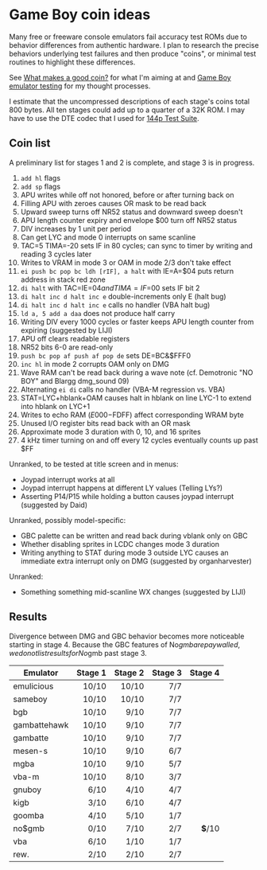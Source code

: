 Game Boy coin ideas
===================

Many free or freeware console emulators fail accuracy test ROMs due
to behavior differences from authentic hardware.  I plan to research
the precise behaviors underlying test failures and then produce
"coins", or minimal test routines to highlight these differences.

See [What makes a good coin?] for what I'm aiming at and
[Game Boy emulator testing] for my thought processes.

I estimate that the uncompressed descriptions of each stage's
coins total 800 bytes.  All ten stages could add up to a quarter
of a 32K ROM.  I may have to use the DTE codec that I used for
[144p Test Suite].

[What makes a good coin?]: ./good_coin.md
[Game Boy emulator testing]: ./gb_emu_testing.md
[144p Test Suite]: https://github.com/pinobatch/240p-test-mini/gameboy

Coin list
---------
A preliminary list for stages 1 and 2 is complete, and stage 3 is
in progress.

1. `add hl` flags
2. `add sp` flags
3. APU writes while off not honored, before or after turning back on
4. Filling APU with zeroes causes OR mask to be read back
5. Upward sweep turns off NR52 status and downward sweep doesn't
6. APU length counter expiry and envelope $00 turn off NR52 status
7. DIV increases by 1 unit per period
8. Can get LYC and mode 0 interrupts on same scanline
9. TAC=5 TIMA=-20 sets IF in 80 cycles; can sync to timer by writing
   and reading 3 cycles later
10. Writes to VRAM in mode 3 or OAM in mode 2/3 don't take effect
11. `ei push bc pop bc ldh [rIF], a halt` with IE=A=$04 puts
    return address in stack red zone
12. `di halt` with TAC=IE=$04 and TIMA=IF=$00 sets IF bit 2
13. `di halt inc d halt inc e` double-increments only E (halt bug)
14. `di halt inc d halt inc e` calls no handler (VBA halt bug)
15. `ld a, 5 add a daa` does not produce half carry
16. Writing DIV every 1000 cycles or faster keeps APU length counter
    from expiring (suggested by LIJI)
17. APU off clears readable registers
18. NR52 bits 6-0 are read-only
19. `push bc pop af push af pop de` sets DE=BC&$FFF0
20. `inc hl` in mode 2 corrupts OAM only on DMG
21. Wave RAM can't be read back during a wave note (cf. Demotronic
    "NO BOY" and Blargg dmg_sound 09)
22. Alternating `ei di` calls no handler (VBA-M regression vs. VBA)
23. STAT=LYC+hblank+OAM causes halt in hblank on line LYC-1 to extend
    into hblank on LYC+1
24. Writes to echo RAM ($E000-$FDFF) affect corresponding WRAM byte
25. Unused I/O register bits read back with an OR mask
26. Approximate mode 3 duration with 0, 10, and 16 sprites
27. 4 kHz timer turning on and off every 12 cycles eventually counts
    up past $FF

Unranked, to be tested at title screen and in menus:

- Joypad interrupt works at all
- Joypad interrupt happens at different LY values (Telling LYs?)
- Asserting P14/P15 while holding a button causes joypad interrupt
  (suggested by Daid)

Unranked, possibly model-specific:

- GBC palette can be written and read back during vblank only on GBC
- Whether disabling sprites in LCDC changes mode 3 duration
- Writing anything to STAT during mode 3 outside LYC causes an
  immediate extra interrupt only on DMG (suggested by organharvester)

Unranked:

- Something something mid-scanline WX changes (suggested by LIJI)

Results
-------
Divergence between DMG and GBC behavior becomes more noticeable
starting in stage 4.  Because the GBC features of No$gmb are
paywalled, we do not list results for No$gmb past stage 3.

Emulator     | Stage 1 | Stage 2 | Stage 3 | Stage 4
------------ | ------: | ------: | ------: | ------:
emulicious   |  10/10  |  10/10  |   7/7   |
sameboy      |  10/10  |  10/10  |   7/7   |
bgb          |  10/10  |   9/10  |   7/7   |
gambattehawk |  10/10  |   9/10  |   7/7   |
gambatte     |  10/10  |   9/10  |   7/7   |
mesen-s      |  10/10  |   9/10  |   6/7   |
mgba         |  10/10  |   9/10  |   5/7   |
vba-m        |  10/10  |   8/10  |   3/7   |
gnuboy       |   6/10  |   4/10  |   4/7   |
kigb         |   3/10  |   6/10  |   4/7   |
goomba       |   4/10  |   5/10  |   1/7   |
no$gmb       |   0/10  |   7/10  |   2/7   |**$**/10
vba          |   6/10  |   1/10  |   1/7   |
rew.         |   2/10  |   2/10  |   2/7   |

